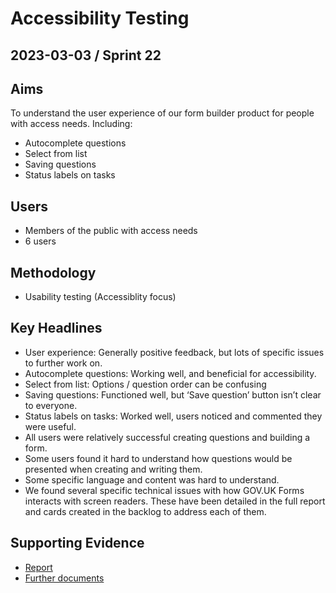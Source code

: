 # Accessibility Testing 

## 2023-03-03 / Sprint 22

## Aims
To understand the user experience of our form builder product for people with access needs. Including:
- Autocomplete questions
- Select from list
- Saving questions
- Status labels on tasks

## Users
- Members of the public with access needs
- 6 users

## Methodology
- Usability testing (Accessiblity focus)

## Key Headlines 

- User experience: Generally positive feedback, but lots of specific issues to further work on.
- Autocomplete questions: Working well, and beneficial for accessibility.
- Select from list: Options / question order can be confusing
- Saving questions: Functioned well, but ‘Save question’ button isn’t clear to everyone.
- Status labels on tasks: Worked well, users noticed and commented they were useful.
- All users were relatively successful creating questions and building a form.
- Some users found it hard to understand how questions would be presented when creating and writing them.
- Some specific language and content was hard to understand.
- We found several specific technical issues with how GOV.UK Forms interacts with screen readers. These have been detailed in the full report and cards created in the backlog to address each of them.

## Supporting Evidence
- [Report](https://docs.google.com/presentation/d/1_1tZCUk019wTKWI9eF_DZdJ7DpOr93l6kX1lREDkls0/edit#slide=id.g1d1235c61d0_0_31)
- [Further documents](https://drive.google.com/drive/folders/1SgylWBoM0SG2AGNdk5a-Moa-2T7G45Mx)